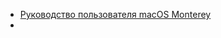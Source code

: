 - [Руководство пользователя macOS Monterey](https://support.apple.com/ru-ru/guide/mac-help/welcome/12.0/mac/12.0)
-